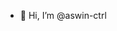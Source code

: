 - 👋 Hi, I’m @aswin-ctrl

<!---
aswin-ctrl/aswin-ctrl is a ✨ special ✨ repository because its `README.md` (this file) appears on your GitHub profile.
You can click the Preview link to take a look at your changes.
--->
